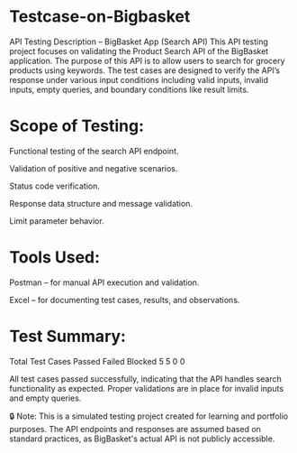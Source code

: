 # Testcase-on-Bigbasket
API Testing Description – BigBasket App (Search API)
This API testing project focuses on validating the Product Search API of the BigBasket application. The purpose of this API is to allow users to search for grocery products using keywords. The test cases are designed to verify the API’s response under various input conditions including valid inputs, invalid inputs, empty queries, and boundary conditions like result limits.

# Scope of Testing:
Functional testing of the search API endpoint.

Validation of positive and negative scenarios.

Status code verification.

Response data structure and message validation.

Limit parameter behavior.

# Tools Used:
Postman – for manual API execution and validation.

Excel – for documenting test cases, results, and observations.

# Test Summary:
Total Test Cases	Passed	Failed	Blocked
5	5	0	0

All test cases passed successfully, indicating that the API handles search functionality as expected. Proper validations are in place for invalid inputs and empty queries.

🔒 Note:
This is a simulated testing project created for learning and portfolio purposes. The API endpoints and responses are assumed based on standard practices, as BigBasket's actual API is not publicly accessible.

